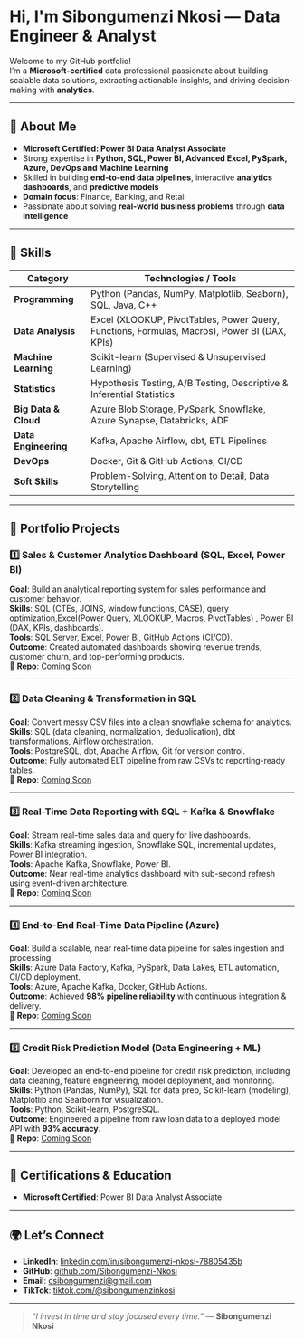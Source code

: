 # Hi, I'm Sibongumenzi Nkosi — Data Engineer & Analyst

Welcome to my GitHub portfolio!  
I’m a **Microsoft-certified** data professional passionate about building scalable data solutions, extracting actionable insights, and driving decision-making with **analytics**.

---

## 🚀 About Me
- **Microsoft Certified: Power BI Data Analyst Associate**  
- Strong expertise in **Python, SQL, Power BI, Advanced Excel, PySpark, Azure, DevOps and Machine Learning**  
- Skilled in building **end-to-end data pipelines**, interactive **analytics dashboards**, and **predictive models**  
- **Domain focus**: Finance, Banking, and Retail  
- Passionate about solving **real-world business problems** through **data intelligence**  

---

## 🧠 Skills

| **Category**        | **Technologies / Tools** |
|---------------------|--------------------------|
| **Programming**     | Python (Pandas, NumPy, Matplotlib, Seaborn), SQL, Java, C++ |
| **Data Analysis**   | Excel (XLOOKUP, PivotTables, Power Query, Functions, Formulas, Macros), Power BI (DAX, KPIs) |
| **Machine Learning**| Scikit-learn (Supervised & Unsupervised Learning) |
| **Statistics**      | Hypothesis Testing, A/B Testing, Descriptive & Inferential Statistics |
| **Big Data & Cloud**| Azure Blob Storage, PySpark, Snowflake, Azure Synapse, Databricks, ADF |
| **Data Engineering**| Kafka, Apache Airflow, dbt, ETL Pipelines |
| **DevOps**          | Docker, Git & GitHub Actions, CI/CD |
| **Soft Skills**     | Problem-Solving, Attention to Detail, Data Storytelling |

---

## 💼 Portfolio Projects

### 1️⃣ Sales & Customer Analytics Dashboard (SQL, Excel, Power BI)
**Goal**: Build an analytical reporting system for sales performance and customer behavior.  
**Skills**: SQL (CTEs, JOINS, window functions, CASE), query optimization,Excel(Power Query, XLOOKUP, Macros, PivotTables) , Power BI (DAX, KPIs, dashboards).  
**Tools**: SQL Server, Excel, Power BI, GitHub Actions (CI/CD).  
**Outcome**: Created automated dashboards showing revenue trends, customer churn, and top-performing products.  
📂 **Repo**: [Coming Soon]()

---

### 2️⃣ Data Cleaning & Transformation in SQL
**Goal**: Convert messy CSV files into a clean snowflake schema for analytics.  
**Skills**: SQL (data cleaning, normalization, deduplication), dbt transformations, Airflow orchestration.  
**Tools**: PostgreSQL, dbt, Apache Airflow, Git for version control.  
**Outcome**: Fully automated ELT pipeline from raw CSVs to reporting-ready tables.  
📂 **Repo**: [Coming Soon]()

---

### 3️⃣ Real-Time Data Reporting with SQL + Kafka & Snowflake
**Goal**: Stream real-time sales data and query for live dashboards.  
**Skills**: Kafka streaming ingestion, Snowflake SQL, incremental updates, Power BI integration.  
**Tools**: Apache Kafka, Snowflake, Power BI.  
**Outcome**: Near real-time analytics dashboard with sub-second refresh using event-driven architecture.  
📂 **Repo**: [Coming Soon]()

---

### 4️⃣ End-to-End Real-Time Data Pipeline (Azure)
**Goal**: Build a scalable, near real-time data pipeline for sales ingestion and processing.  
**Skills**: Azure Data Factory, Kafka, PySpark, Data Lakes, ETL automation, CI/CD deployment.  
**Tools**: Azure, Apache Kafka, Docker, GitHub Actions.  
**Outcome**: Achieved **98% pipeline reliability** with continuous integration & delivery.  
📂 **Repo**: [Coming Soon]()

---

### 5️⃣ Credit Risk Prediction Model (Data Engineering + ML)
**Goal**: Developed an end-to-end pipeline for credit risk prediction, including data cleaning, feature engineering, model deployment, and monitoring.  
**Skills**: Python (Pandas, NumPy), SQL for data prep, Scikit-learn (modeling), Matplotlib and Searborn for visualization.  
**Tools**: Python, Scikit-learn, PostgreSQL.  
**Outcome**: Engineered a pipeline from raw loan data to a deployed model API with **93% accuracy**.  
📂 **Repo**: [Coming Soon]()

---

## 🏅 Certifications & Education
- **Microsoft Certified**: Power BI Data Analyst Associate  

---

## 🌍 Let’s Connect
- **LinkedIn**: [linkedin.com/in/sibongumenzi-nkosi-78805435b](https://www.linkedin.com/in/sibongumenzi-nkosi-78805435b)  
- **GitHub**: [github.com/Sibongumenzi-Nkosi](https://github.com/Sibongumenzi-Nkosi)  
- **Email**: csibongumenzi@gmail.com  
- **TikTok**: [tiktok.com/@sibongumenzinkosi](https://www.tiktok.com/@sibongumenzinkosi)

---

> *“I invest in time and stay focused every time.”* — **Sibongumenzi Nkosi**


